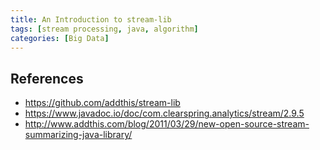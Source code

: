 ```yaml
---
title: An Introduction to stream-lib
tags: [stream processing, java, algorithm]
categories: [Big Data]
---
```


<!-- more -->

## References

* https://github.com/addthis/stream-lib
* https://www.javadoc.io/doc/com.clearspring.analytics/stream/2.9.5
* http://www.addthis.com/blog/2011/03/29/new-open-source-stream-summarizing-java-library/
